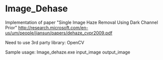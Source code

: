 # Image_Dehase
Implementation of paper "Single Image Haze Removal Using Dark Channel Prior"
http://research.microsoft.com/en-us/um/people/jiansun/papers/dehaze_cvpr2009.pdf

Need to use 3rd party library: OpenCV

Sample usage:
Image_dehaze.exe input_image output_image

